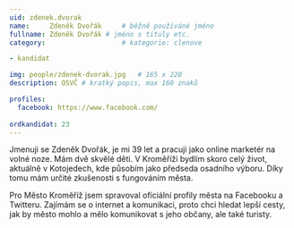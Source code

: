 ```yaml
---
uid: zdenek.dvorak
name:     Zdeněk Dvořák 	# běžně používáné jméno
fullname: Zdeněk Dvořák	# jméno s tituly etc.
category:                   # kategorie: clenove

- kandidat

img: people/zdenek-dvorak.jpg   # 165 x 220
description: OSVČ # kratký popis, max 160 znaků

profiles:
  facebook: https://www.facebook.com/
  
ordkandidat: 23
---
```


Jmenuji se Zdeněk Dvořák, je mi 39 let a pracuji jako online marketér na volné noze. Mám dvě skvělé děti. V Kroměříži bydlím skoro celý život, aktuálně v Kotojedech, kde působím jako předseda osadního výboru. Díky tomu mám určité zkušenosti s fungováním města.

Pro Město Kroměříž jsem spravoval oficiální profily města na Facebooku a Twitteru. Zajímám se o internet a komunikaci, proto chci hledat lepší cesty, jak by město mohlo a mělo komunikovat s jeho občany, ale také turisty.
